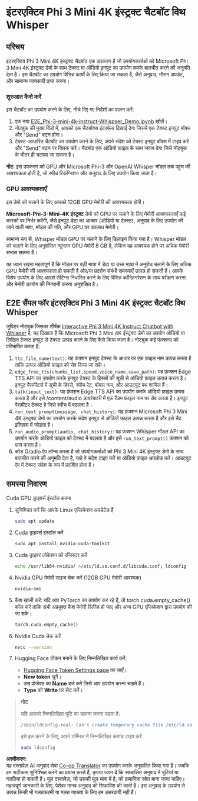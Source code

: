 <!--
CO_OP_TRANSLATOR_METADATA:
{
  "original_hash": "f737bf207e1691cdc654535c48dd2df4",
  "translation_date": "2025-04-04T18:20:51+00:00",
  "source_file": "md\\02.Application\\01.TextAndChat\\Phi3\\E2E_Phi-3-mini_with_whisper.md",
  "language_code": "hi"
}
-->
# इंटरएक्टिव Phi 3 Mini 4K इंस्ट्रक्ट चैटबॉट विथ Whisper

## परिचय

इंटरएक्टिव Phi 3 Mini 4K इंस्ट्रक्ट चैटबॉट एक उपकरण है जो उपयोगकर्ताओं को Microsoft Phi 3 Mini 4K इंस्ट्रक्ट डेमो के साथ टेक्स्ट या ऑडियो इनपुट का उपयोग करके बातचीत करने की अनुमति देता है। इस चैटबॉट का उपयोग विभिन्न कार्यों के लिए किया जा सकता है, जैसे अनुवाद, मौसम अपडेट, और सामान्य जानकारी प्राप्त करना।

### शुरुआत कैसे करें

इस चैटबॉट का उपयोग करने के लिए, नीचे दिए गए निर्देशों का पालन करें:

1. एक नया [E2E_Phi-3-mini-4k-instruct-Whispser_Demo.ipynb](https://github.com/microsoft/Phi-3CookBook/blob/main/code/06.E2E/E2E_Phi-3-mini-4k-instruct-Whispser_Demo.ipynb) खोलें।
2. नोटबुक की मुख्य विंडो में, आपको एक चैटबॉक्स इंटरफेस दिखाई देगा जिसमें एक टेक्स्ट इनपुट बॉक्स और "Send" बटन होगा।
3. टेक्स्ट-आधारित चैटबॉट का उपयोग करने के लिए, अपने संदेश को टेक्स्ट इनपुट बॉक्स में टाइप करें और "Send" बटन पर क्लिक करें। चैटबॉट एक ऑडियो फ़ाइल के साथ जवाब देगा जिसे नोटबुक के भीतर ही चलाया जा सकता है।

**नोट**: इस उपकरण को GPU और Microsoft Phi-3 और OpenAI Whisper मॉडल तक पहुंच की आवश्यकता होती है, जो स्पीच रिकग्निशन और अनुवाद के लिए उपयोग किया जाता है।

### GPU आवश्यकताएँ

इस डेमो को चलाने के लिए आपको 12GB GPU मेमोरी की आवश्यकता होगी।

**Microsoft-Phi-3-Mini-4K इंस्ट्रक्ट** डेमो को GPU पर चलाने के लिए मेमोरी आवश्यकताएँ कई कारकों पर निर्भर करेंगी, जैसे इनपुट डेटा का आकार (ऑडियो या टेक्स्ट), अनुवाद के लिए उपयोग की जाने वाली भाषा, मॉडल की गति, और GPU पर उपलब्ध मेमोरी।

सामान्य रूप से, Whisper मॉडल GPU पर चलाने के लिए डिज़ाइन किया गया है। Whisper मॉडल को चलाने के लिए अनुशंसित न्यूनतम GPU मेमोरी 8 GB है, लेकिन यह आवश्यक होने पर अधिक मेमोरी संभाल सकता है।

यह ध्यान रखना महत्वपूर्ण है कि मॉडल पर बड़ी मात्रा में डेटा या उच्च मात्रा में अनुरोध चलाने के लिए अधिक GPU मेमोरी की आवश्यकता हो सकती है और/या प्रदर्शन संबंधी समस्याएँ उत्पन्न हो सकती हैं। आपके विशेष उपयोग के लिए आदर्श सेटिंग्स निर्धारित करने के लिए विभिन्न कॉन्फ़िगरेशन के साथ परीक्षण करना और मेमोरी उपयोग की निगरानी करना अनुशंसित है।

## E2E सैंपल फॉर इंटरएक्टिव Phi 3 Mini 4K इंस्ट्रक्ट चैटबॉट विथ Whisper

जुपिटर नोटबुक जिसका शीर्षक [Interactive Phi 3 Mini 4K Instruct Chatbot with Whisper](https://github.com/microsoft/Phi-3CookBook/blob/main/code/06.E2E/E2E_Phi-3-mini-4k-instruct-Whispser_Demo.ipynb) है, यह दिखाता है कि Microsoft Phi 3 Mini 4K इंस्ट्रक्ट डेमो का उपयोग ऑडियो या लिखित टेक्स्ट इनपुट से टेक्स्ट उत्पन्न करने के लिए कैसे किया जाता है। नोटबुक कई फंक्शन्स को परिभाषित करता है:

1. `tts_file_name(text)`: यह फ़ंक्शन इनपुट टेक्स्ट के आधार पर एक फ़ाइल नाम उत्पन्न करता है ताकि उत्पन्न ऑडियो फ़ाइल को सेव किया जा सके।
1. `edge_free_tts(chunks_list,speed,voice_name,save_path)`: यह फ़ंक्शन Edge TTS API का उपयोग करके इनपुट टेक्स्ट के हिस्सों की सूची से ऑडियो फ़ाइल उत्पन्न करता है। इनपुट पैरामीटर्स में सूची के हिस्से, स्पीच रेट, वॉयस नाम, और आउटपुट पथ शामिल हैं।
1. `talk(input_text)`: यह फ़ंक्शन Edge TTS API का उपयोग करके ऑडियो फ़ाइल उत्पन्न करता है और इसे /content/audio डायरेक्टरी में एक रैंडम फ़ाइल नाम पर सेव करता है। इनपुट पैरामीटर टेक्स्ट है जिसे स्पीच में बदलना है।
1. `run_text_prompt(message, chat_history)`: यह फ़ंक्शन Microsoft Phi 3 Mini 4K इंस्ट्रक्ट डेमो का उपयोग करके संदेश इनपुट से ऑडियो फ़ाइल उत्पन्न करता है और इसे चैट इतिहास में जोड़ता है।
1. `run_audio_prompt(audio, chat_history)`: यह फ़ंक्शन Whisper मॉडल API का उपयोग करके ऑडियो फ़ाइल को टेक्स्ट में बदलता है और इसे `run_text_prompt()` फ़ंक्शन को पास करता है।
1. कोड Gradio ऐप लॉन्च करता है जो उपयोगकर्ताओं को Phi 3 Mini 4K इंस्ट्रक्ट डेमो के साथ बातचीत करने की अनुमति देता है, चाहे वे संदेश टाइप करें या ऑडियो फ़ाइल अपलोड करें। आउटपुट ऐप में टेक्स्ट संदेश के रूप में प्रदर्शित होता है।

## समस्या निवारण

Cuda GPU ड्राइवर्स इंस्टॉल करना

1. सुनिश्चित करें कि आपके Linux एप्लिकेशन अपडेटेड हैं

    ```bash
    sudo apt update
    ```

1. Cuda ड्राइवर्स इंस्टॉल करें

    ```bash
    sudo apt install nvidia-cuda-toolkit
    ```

1. Cuda ड्राइवर लोकेशन को रजिस्टर करें

    ```bash
    echo /usr/lib64-nvidia/ >/etc/ld.so.conf.d/libcuda.conf; ldconfig
    ```

1. Nvidia GPU मेमोरी साइज चेक करें (12GB GPU मेमोरी आवश्यक)

    ```bash
    nvidia-smi
    ```

1. कैश खाली करें: यदि आप PyTorch का उपयोग कर रहे हैं, तो torch.cuda.empty_cache() कॉल करें ताकि सभी अप्रयुक्त कैश मेमोरी रिलीज़ हो जाए और अन्य GPU एप्लिकेशन द्वारा उपयोग की जा सके।

    ```python
    torch.cuda.empty_cache() 
    ```

1. Nvidia Cuda चेक करें

    ```bash
    nvcc --version
    ```

1. Hugging Face टोकन बनाने के लिए निम्नलिखित कार्य करें:

    - [Hugging Face Token Settings page](https://huggingface.co/settings/tokens?WT.mc_id=aiml-137032-kinfeylo) पर जाएँ।
    - **New token** चुनें।
    - उस प्रोजेक्ट का **Name** दर्ज करें जिसे आप उपयोग करना चाहते हैं।
    - **Type** को **Write** पर सेट करें।

> **नोट**
>
> यदि आपको निम्नलिखित त्रुटि का सामना करना पड़ता है:
>
> ```bash
> /sbin/ldconfig.real: Can't create temporary cache file /etc/ld.so.cache~: Permission denied 
> ```
>
> इसे हल करने के लिए, अपने टर्मिनल में निम्नलिखित कमांड टाइप करें:
>
> ```bash
> sudo ldconfig
> ```

**अस्वीकरण**:  
यह दस्तावेज़ AI अनुवाद सेवा [Co-op Translator](https://github.com/Azure/co-op-translator) का उपयोग करके अनुवादित किया गया है। जबकि हम सटीकता सुनिश्चित करने का प्रयास करते हैं, कृपया ध्यान दें कि स्वचालित अनुवाद में त्रुटियां या गलतियां हो सकती हैं। मूल दस्तावेज़, जो उसकी मूल भाषा में है, को प्रामाणिक स्रोत माना जाना चाहिए। महत्वपूर्ण जानकारी के लिए, पेशेवर मानव अनुवाद की सिफारिश की जाती है। इस अनुवाद के उपयोग से उत्पन्न किसी भी गलतफहमी या गलत व्याख्या के लिए हम उत्तरदायी नहीं हैं।